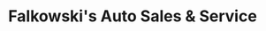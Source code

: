---
title: "Falkowski's Auto Sales & Service"
url: /pottsville/falkowskis-auto-sales-and-service/
shop: car repair
---